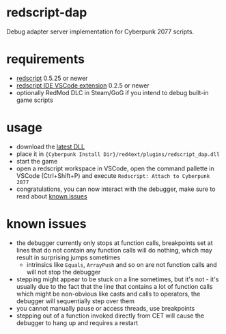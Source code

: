# redscript-dap
Debug adapter server implementation for Cyberpunk 2077 scripts.

# requirements
- [redscript](https://github.com/jac3km4/redscript) 0.5.25 or newer
- [redscript IDE VSCode extension](https://marketplace.visualstudio.com/items?itemName=jac3km4.redscript-ide-vscode) 0.2.5 or newer
- optionally RedMod DLC in Steam/GoG if you intend to debug built-in game scripts

# usage
- download the [latest DLL](https://github.com/jac3km4/redscript-dap/releases/latest) 
- place it in `{Cyberpunk Install Dir}/red4ext/plugins/redscript_dap.dll`
- start the game
- open a redscript workspace in VSCode, open the command pallette in VSCode (Ctrl+Shift+P) and execute `Redscript: Attach to Cyberpunk 2077`
- congratulations, you can now interact with the debugger, make sure to read about [known issues](#known-issues)

# known issues
- the debugger currently only stops at function calls, breakpoints set at lines that do not contain any function calls will do nothing, which may result in surprising jumps sometimes
    - intrinsics like `Equals`, `ArrayPush` and so on are not function calls and will not stop the debugger
- stepping might appear to be stuck on a line sometimes, but it's not - it's usually due to the fact that the line that contains a lot of function calls which might be non-obvious like casts and calls to operators, the debugger will sequentially step over them
- you cannot manually pause or access threads, use breakpoints
- stepping out of a function invoked directly from CET will cause the debugger to hang up and requires a restart
